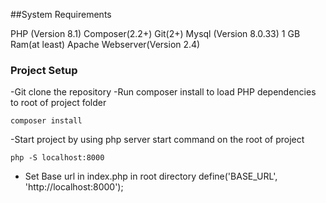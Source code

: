 
##System Requirements

PHP (Version 8.1)
Composer(2.2+)
Git(2+)
Mysql (Version 8.0.33)
1 GB Ram(at least)
Apache Webserver(Version 2.4)

### Project Setup 

-Git clone the repository
-Run composer install to load PHP dependencies to root of project folder

```shell
composer install
```
-Start project by using php server start command on the root of project 

```shell
php -S localhost:8000
```
- Set Base url in index.php in root directory 
define('BASE_URL', 'http://localhost:8000');




